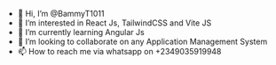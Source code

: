 - 👋 Hi, I’m @BammyT1011
- 👀 I’m interested in React Js, TailwindCSS and Vite JS
- 🌱 I’m currently learning Angular Js
- 💞️ I’m looking to collaborate on any Application Management System 
- 📫 How to reach me via whatsapp on +2349035919948

<!---
BammyT1011/BammyT1011 is a ✨ special ✨ repository because its `README.md` (this file) appears on your GitHub profile.
You can click the Preview link to take a look at your changes.
--->
